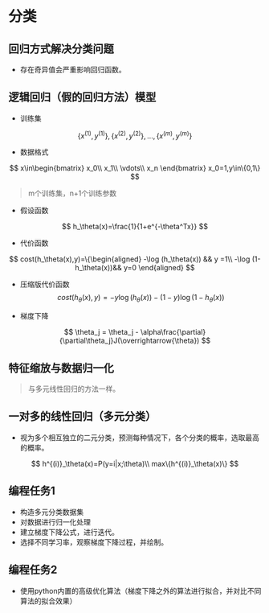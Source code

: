 # 分类

## 回归方式解决分类问题

* 存在奇异值会严重影响回归函数。


## 逻辑回归（假的回归方法）模型

* 训练集

$$
\{x^{(1)},y^{(1)}\},\{x^{(2)},y^{(2)}\},\dots,\{x^{(m)},y^{(m)}\}
$$

* 数据格式

$$
x\in\begin{bmatrix}
    x_0\\
    x_1\\
    \vdots\\
    x_n
\end{bmatrix}
x_0=1,y\in\{0,1\}
$$
> m个训练集，n+1个训练参数
* 假设函数

$$
h_\theta(x)=\frac{1}{1+e^{-\theta^Tx}}
$$

* 代价函数

$$
cost(h_\theta(x),y)=\{\begin{aligned}
    -\log (h_\theta(x)) && y =1\\
    -\log (1-h_\theta(x))&& y=0
\end{aligned}
$$
* 压缩版代价函数
$$
cost(h_\theta(x),y)=-y\log (h_\theta(x))-(1-y)\log (1-h_\theta(x))
$$

* 梯度下降


$$
\theta_j = \theta_j - \alpha\frac{\partial}{\partial\theta_j}J(\overrightarrow{\theta})
$$

## 特征缩放与数据归一化
> 与多元线性回归的方法一样。

## 一对多的线性回归（多元分类）

* 视为多个相互独立的二元分类，预测每种情况下，各个分类的概率，选取最高的概率。

$$
h^{(i)}_\theta(x)=P(y=i|x;\theta)\\
max\{h^{(i)}_\theta(x)\}
$$

## 编程任务1

* 构造多元分类数据集
* 对数据进行归一化处理
* 建立梯度下降公式，进行迭代。
* 选择不同学习率，观察梯度下降过程，并绘制。

## 编程任务2

* 使用python内置的高级优化算法（梯度下降之外的算法进行拟合，并对比不同算法的拟合效果）

